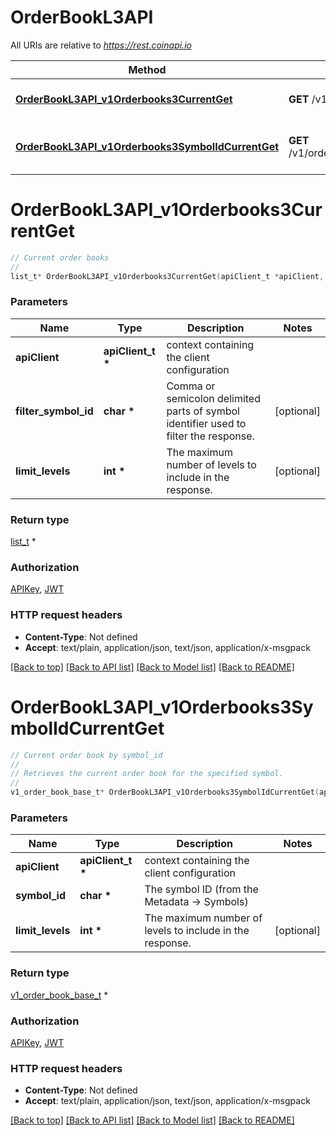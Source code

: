 # OrderBookL3API

All URIs are relative to *https://rest.coinapi.io*

Method | HTTP request | Description
------------- | ------------- | -------------
[**OrderBookL3API_v1Orderbooks3CurrentGet**](OrderBookL3API.md#OrderBookL3API_v1Orderbooks3CurrentGet) | **GET** /v1/orderbooks3/current | Current order books
[**OrderBookL3API_v1Orderbooks3SymbolIdCurrentGet**](OrderBookL3API.md#OrderBookL3API_v1Orderbooks3SymbolIdCurrentGet) | **GET** /v1/orderbooks3/{symbol_id}/current | Current order book by symbol_id


# **OrderBookL3API_v1Orderbooks3CurrentGet**
```c
// Current order books
//
list_t* OrderBookL3API_v1Orderbooks3CurrentGet(apiClient_t *apiClient, char *filter_symbol_id, int *limit_levels);
```

### Parameters
Name | Type | Description  | Notes
------------- | ------------- | ------------- | -------------
**apiClient** | **apiClient_t \*** | context containing the client configuration |
**filter_symbol_id** | **char \*** | Comma or semicolon delimited parts of symbol identifier used to filter the response. | [optional] 
**limit_levels** | **int \*** | The maximum number of levels to include in the response. | [optional] 

### Return type

[list_t](v1_order_book_base.md) *


### Authorization

[APIKey](../README.md#APIKey), [JWT](../README.md#JWT)

### HTTP request headers

 - **Content-Type**: Not defined
 - **Accept**: text/plain, application/json, text/json, application/x-msgpack

[[Back to top]](#) [[Back to API list]](../README.md#documentation-for-api-endpoints) [[Back to Model list]](../README.md#documentation-for-models) [[Back to README]](../README.md)

# **OrderBookL3API_v1Orderbooks3SymbolIdCurrentGet**
```c
// Current order book by symbol_id
//
// Retrieves the current order book for the specified symbol.
//
v1_order_book_base_t* OrderBookL3API_v1Orderbooks3SymbolIdCurrentGet(apiClient_t *apiClient, char *symbol_id, int *limit_levels);
```

### Parameters
Name | Type | Description  | Notes
------------- | ------------- | ------------- | -------------
**apiClient** | **apiClient_t \*** | context containing the client configuration |
**symbol_id** | **char \*** | The symbol ID (from the Metadata -&gt; Symbols) | 
**limit_levels** | **int \*** | The maximum number of levels to include in the response. | [optional] 

### Return type

[v1_order_book_base_t](v1_order_book_base.md) *


### Authorization

[APIKey](../README.md#APIKey), [JWT](../README.md#JWT)

### HTTP request headers

 - **Content-Type**: Not defined
 - **Accept**: text/plain, application/json, text/json, application/x-msgpack

[[Back to top]](#) [[Back to API list]](../README.md#documentation-for-api-endpoints) [[Back to Model list]](../README.md#documentation-for-models) [[Back to README]](../README.md)

